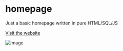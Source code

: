 # homepage

Just a basic homepage written in pure HTML/SQL/JS

[Visit the website]((https://balintkeri.github.io/homepage/))

![image](https://github.com/user-attachments/assets/c3407c5b-d1c8-470e-b4e9-264132d48af9)
